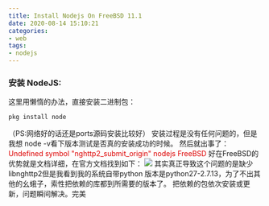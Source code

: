 ```yaml
---
title: Install Nodejs On FreeBSD 11.1
date: 2020-08-14 15:10:21
categories: 
- web
tags:
- nodejs
---
```


### 安装  NodeJS:
这里用懒惰的办法，直接安装二进制包：
``` bash
pkg install node
```
（PS:网络好的话还是ports源码安装比较好）
安装过程是没有任何问题的，但是我想 node -v看下版本测试是否真的安装成功的时候。
然后就出事了：
<font color=#dd0000>Undefined symbol "nghttp2_submit_origin" nodejs FreeBSD</font>
好在FreeBSD的优势就是文档详细，在官方文档找到如下：
<img src="/myblogs.github.io/2020/08/14/Install_Nodejs_On_FreeBSD11/freebsd_node.jpg">
其实真正导致这个问题的是缺少 libnghttp2但是我看到我的系统自带python 版本是python27-2.7.13，为了不出其他的幺蛾子，索性把依赖的库都到所需要的版本了。
把依赖的包依次安装或更新，问题瞬间解决。完美
